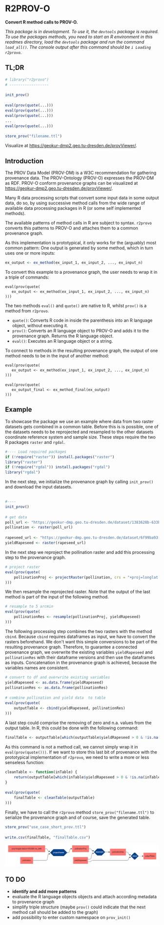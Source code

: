 # R2PROV-O

__Convert R method calls to PROV-O.__

_This package is in development. To use it, the `devtools` package is required. To use the packages methods, you need to start an R environment in this readmes directory, load the `devtools` package and run the command `load_all()`. The console output after this command should be `i Loading r2provo`._

## TL;DR

```r
# library("r2provo")
# ------------------

init_prov()

eval(prov(quote(...)))
eval(prov(quote(...)))
eval(prov(quote(...)))
...
eval(prov(quote(...)))

store_prov("filename.ttl")

```
Visualize at https://geokur-dmp2.geo.tu-dresden.de/provViewer/.

## Introduction

The PROV Data Model (PROV-DM) is a W3C recommendation for gathering provenance data. The PROV-Ontology (PROV-O) expresses the PROV-DM as RDF. PROV-O conform provenance graphs can be visualized at https://geokur-dmp2.geo.tu-dresden.de/provViewer/.

Many R data processing scripts that convert some input data in some output data, do so, by using
successive method calls from the wide range of available data processing packages
in R (or some self implemented methods).

The available patterns of method calls in R are subject to syntax. `r2provo` converts this patterns to PROV-O and attaches them to a common provenance graph.

As this implementation is prototypical, it only works for the (arguably) most common pattern: One output is generated by some method, which in turn uses one or more inputs:

```r
ex_output <- ex_method(ex_input_1, ex_input_2, ..., ex_input_n)
```

To convert this example to a provenance graph, the user needs to wrap it in a triple of commands:

```
eval(prov(quote(
   ex_output <- ex_method(ex_input_1, ex_input_2, ..., ex_input_n) 
)))
```

The two methods `eval()` and `quote()` are native to R, whilst `prov()` is a method from `r2provo`. 
    
- `quote()`: Converts R code in inside the parenthesis into an R language object, without executing it.
- `prov()`: Converts an R language object to PROV-O and adds it to the provenance graph. Returns the R language object.
- `eval()`: Executes an R language object or a string.

To connect to methods in the resulting provenance graph, the output of one method needs to be in the input of another method:

```
eval(prov(quote(
   ex_output <- ex_method(ex_input_1, ex_input_2, ..., ex_input_n)
)))

eval(prov(quote(
   ex_output_final <- ex_method_final(ex_output)
)))
```

## Example

To showcase the package we use an example where data from two raster datasets gets combined in a common table. Before this is is possible, one of the datasets needs to be reprojected and resampled to the other datasets coordinate reference system and sample size. These steps require the two R packages `raster` and `rgdal`.

```r
#---- Load required packages
if (!require("raster")) install.packages("raster")
library("raster")
if (!require("rgdal")) install.packages("rgdal")
library("rgdal")
```

In the next step, we initialize the provenance graph by calling `init_prov()` and download the input datasets.

```r

#----
init_prov()

# get data
poll_url <- "https://geokur-dmp.geo.tu-dresden.de/dataset/1383628b-633b-401d-9277-977b90fc83a0/resource/eeecaa00-4da4-4022-9ae6-8a7849e9d5c1/download/3b_visitprob.tif"
pollination <- raster(poll_url)

rapeseed_url <- "https://geokur-dmp.geo.tu-dresden.de/dataset/6f99ba93-ad5a-4841-9b56-fa4edda9f3b9/resource/945acf8d-925f-44c5-8f45-4b6354f1734d/download/rapeseed_yieldperhectare.tif"
yieldRapeseed <- raster(rapeseed_url)
```

In the next step we reproject the pollination raster and add this processing step to the provenance graph.

```r
# project raster
eval(prov(quote(
    pollinationProj <- projectRaster(pollination, crs = "+proj=longlat +datum=WGS84 +no_defs")
)))
```

We then resample the reprojected raster. Note that the output of the last method is part of the input of the following method.

```r
# resample to 5 arcmin
eval(prov(quote(
    pollinationRes <- resample(pollinationProj, yieldRapeseed)
)))
```

The following processing step combines the two rasters with the method `cbind`. Because `cbind` requires dataframes as input, we have to convert the rasters beforehand. We don't want this simple conversions to be part of the resulting provenance graph. Therefore, to guarantee a connected provenance graph, we overwrite the existing variables `yieldRapeseed` and `pollinationRes` with their dataframe versions and then use the dataframes as inputs. Concatenation in the provenance graph is achieved, because the variables names are consistent.

```r
# convert to df and overwrite existing variables
yieldRapeseed <- as.data.frame(yieldRapeseed)
pollinationRes <- as.data.frame(pollinationRes)

# combine pollination and yield data  to table
eval(prov(quote(
    outputTable <- cbind(yieldRapeseed, pollinationRes)
)))
```

A last step could comprise the removing of zero and n.a. values from the output table. In R, this could be done with the following command:

```r
finalTable <- outputTable[which(outputTable$yieldRapeseed > 0 & !is.na(outputTable$pollination)), ]
```

As this command is not a method call, we cannot simply wrap it in `eval(prov(quote()))`. If we want to store this last bit of provenance with the prototypical implementation of `r2provo`, we need to write a more or less senseless function:

```r
cleanTable <- function(inTable) {
    return(outputTable[which(inTable$yieldRapeseed > 0 & !is.na(inTable$pollination)), ])
}

eval(prov(quote(
    finalTable <- cleanTable(outputTable)
)))
```

Finally, we have to call the `r2provo` method `store_prov("filename.ttl")` to serialize the provenance graph and of course, save the generated table.

```r
store_prov("use_case_short_prov.ttl")

write.csv(finalTable, "finalTable.csv")
```

<img src="example_scripts/use_case_short_prov.jpg">

## TO DO

- __identify and add more patterns__
- evaluate the R language objects objects and attach according metadata to  provenance graph
- simplify triple structure (maybe `prov()` could indicate that the next method call should be added to the graph)
- add possibility to enter custom namespace on `prov_init()`